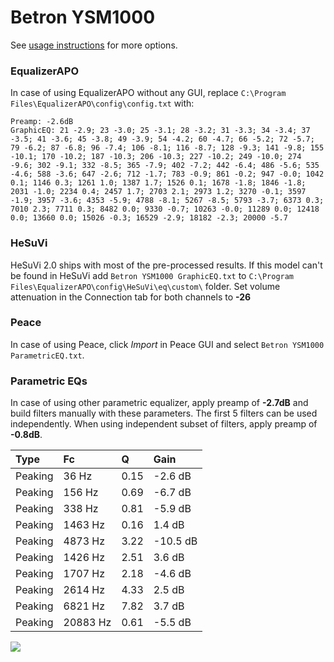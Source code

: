 # Betron YSM1000
See [usage instructions](https://github.com/jaakkopasanen/AutoEq#usage) for more options.

### EqualizerAPO
In case of using EqualizerAPO without any GUI, replace `C:\Program Files\EqualizerAPO\config\config.txt`
with:
```
Preamp: -2.6dB
GraphicEQ: 21 -2.9; 23 -3.0; 25 -3.1; 28 -3.2; 31 -3.3; 34 -3.4; 37 -3.5; 41 -3.6; 45 -3.8; 49 -3.9; 54 -4.2; 60 -4.7; 66 -5.2; 72 -5.7; 79 -6.2; 87 -6.8; 96 -7.4; 106 -8.1; 116 -8.7; 128 -9.3; 141 -9.8; 155 -10.1; 170 -10.2; 187 -10.3; 206 -10.3; 227 -10.2; 249 -10.0; 274 -9.6; 302 -9.1; 332 -8.5; 365 -7.9; 402 -7.2; 442 -6.4; 486 -5.6; 535 -4.6; 588 -3.6; 647 -2.6; 712 -1.7; 783 -0.9; 861 -0.2; 947 -0.0; 1042 0.1; 1146 0.3; 1261 1.0; 1387 1.7; 1526 0.1; 1678 -1.8; 1846 -1.8; 2031 -1.0; 2234 0.4; 2457 1.7; 2703 2.1; 2973 1.2; 3270 -0.1; 3597 -1.9; 3957 -3.6; 4353 -5.9; 4788 -8.1; 5267 -8.5; 5793 -3.7; 6373 0.3; 7010 2.3; 7711 0.3; 8482 0.0; 9330 -0.7; 10263 -0.0; 11289 0.0; 12418 0.0; 13660 0.0; 15026 -0.3; 16529 -2.9; 18182 -2.3; 20000 -5.7
```

### HeSuVi
HeSuVi 2.0 ships with most of the pre-processed results. If this model can't be found in HeSuVi add
`Betron YSM1000 GraphicEQ.txt` to `C:\Program Files\EqualizerAPO\config\HeSuVi\eq\custom\` folder.
Set volume attenuation in the Connection tab for both channels to **-26**

### Peace
In case of using Peace, click *Import* in Peace GUI and select `Betron YSM1000 ParametricEQ.txt`.

### Parametric EQs
In case of using other parametric equalizer, apply preamp of **-2.7dB** and build filters manually
with these parameters. The first 5 filters can be used independently.
When using independent subset of filters, apply preamp of **-0.8dB**.

| Type    | Fc       |    Q | Gain     |
|:--------|:---------|:-----|:---------|
| Peaking | 36 Hz    | 0.15 | -2.6 dB  |
| Peaking | 156 Hz   | 0.69 | -6.7 dB  |
| Peaking | 338 Hz   | 0.81 | -5.9 dB  |
| Peaking | 1463 Hz  | 0.16 | 1.4 dB   |
| Peaking | 4873 Hz  | 3.22 | -10.5 dB |
| Peaking | 1426 Hz  | 2.51 | 3.6 dB   |
| Peaking | 1707 Hz  | 2.18 | -4.6 dB  |
| Peaking | 2614 Hz  | 4.33 | 2.5 dB   |
| Peaking | 6821 Hz  | 7.82 | 3.7 dB   |
| Peaking | 20883 Hz | 0.61 | -5.5 dB  |

![](https://raw.githubusercontent.com/jaakkopasanen/AutoEq/master/results/rtings/avg/Betron%20YSM1000/Betron%20YSM1000.png)